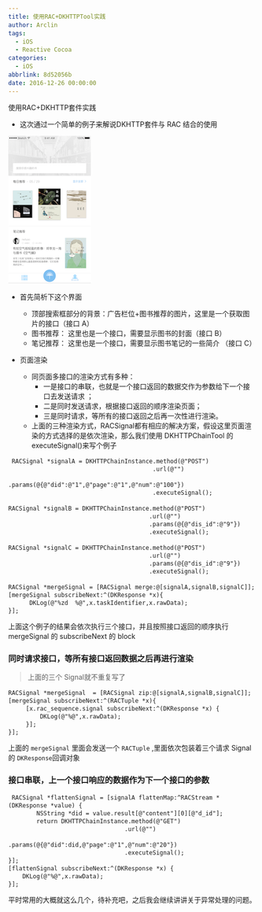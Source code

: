 ```yaml
---
title: 使用RAC+DKHTTPTool实践
author: Arclin
tags:
  - iOS
  - Reactive Cocoa
categories:
  - iOS
abbrlink: 8d52056b
date: 2016-12-26 00:00:00
---
```

使用RAC+DKHTTP套件实践
- 这次通过一个简单的例子来解说DKHTTP套件与 RAC 结合的使用

<!-- more -->

![](https://github.com/Arc-lin/BlogImage/blob/master/444.png?raw=true)

- 首先简析下这个界面
	- 顶部搜索框部分的背景：广告栏位+图书推荐的图片，这里是一个获取图片的接口（接口 A）
	- 图书推荐： 这里也是一个接口，需要显示图书的封面（接口 B）
	- 笔记推荐： 这里也是一个接口，需要显示图书笔记的一些简介 （接口 C）
- 页面渲染

	- 同页面多接口的渲染方式有多种： 
    	-	一是接口的串联，也就是一个接口返回的数据交作为参数给下一个接口去发送请求 ；
    	- 二是同时发送请求，根据接口返回的顺序渲染页面；
    	- 三是同时请求，等所有的接口返回之后再一次性进行渲染。
	- 上面的三种渲染方式，RACSignal都有相应的解决方案，假设这里页面渲染的方式选择的是依次渲染，那么我们使用 DKHTTPChainTool 的executeSignal()来写个例子

```
 RACSignal *signalA = DKHTTPChainInstance.method(@"POST")
                                         .url(@"")
                                         .params(@{@"did":@"1",@"page":@"1",@"num":@"100"})
                                         .executeSignal();

RACSignal *signalB = DKHTTPChainInstance.method(@"POST")
                                        .url(@"")
                                        .params(@{@"dis_id":@"9"})
                                        .executeSignal();

RACSignal *signalC = DKHTTPChainInstance.method(@"POST")
                                        .url(@"")
                                        .params(@{@"dis_id":@"9"})
                                        .executeSignal();

RACSignal *mergeSignal = [RACSignal merge:@[signalA,signalB,signalC]];
[mergeSignal subscribeNext:^(DKResponse *x){
      DKLog(@"%zd  %@",x.taskIdentifier,x.rawData);
}];
```

上面这个例子的结果会依次执行三个接口，并且按照接口返回的顺序执行mergeSignal 的 subscribeNext 的 block

### 同时请求接口，等所有接口返回数据之后再进行渲染

> 上面的三个 Signal就不重复写了

```
RACSignal *mergeSignal  = [RACSignal zip:@[signalA,signalB,signalC]];
[mergeSignal subscribeNext:^(RACTuple *x){
     [x.rac_sequence.signal subscribeNext:^(DKResponse *x) {
         DKLog(@"%@",x.rawData);
     }];
}];
```

上面的 `mergeSignal` 里面会发送一个 `RACTuple` ,里面依次包装着三个请求 Signal的 `DKResponse`回调对象

### 接口串联，上一个接口响应的数据作为下一个接口的参数

```
 RACSignal *flattenSignal = [signalA flattenMap:^RACStream *(DKResponse *value) {
        NSString *did = value.result[@"content"][0][@"d_id"];
        return DKHTTPChainInstance.method(@"GET")
                                 .url(@"")
                                 .params(@{@"did":did,@"page":@"1",@"num":@"20"})
                                 .executeSignal();
}];
[flattenSignal subscribeNext:^(DKResponse *x) {
    DKLog(@"%@",x.rawData);
}];
```

平时常用的大概就这么几个，待补充吧，之后我会继续讲讲关于异常处理的问题。